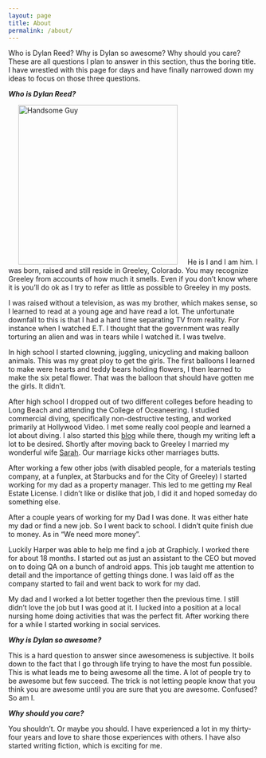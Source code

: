 ```yaml
---
layout: page
title: About
permalink: /about/
---
```



Who is Dylan Reed? Why is Dylan so awesome? Why should you care? These are all questions I plan to answer in this section, thus the boring title. I have wrestled with this page for days and have finally narrowed down my ideas to focus on those three questions.

***Who is Dylan Reed?***

<img src="https://farm6.staticflickr.com/5684/23542485855_676b3a011f_n.jpg" width="320" height="320" alt="Handsome Guy" hspace="20">He is I and I am him. I was born, raised and still reside in Greeley, Colorado. You may recognize Greeley from accounts of how much it smells. Even if you don’t know where it is you’ll do ok as I try to refer as little as possible to Greeley in my posts.

I was raised without a television, as was my brother, which makes sense, so I learned to read at a young age and have read a lot. The unfortunate downfall to this is that I had a hard time separating TV from reality. For instance when I watched E.T. I thought that the government was really torturing an alien and was in tears while I watched it. I was twelve.

In high school I started clowning, juggling, unicycling and making balloon animals. This was my great ploy to get the girls. The first balloons I learned to make were hearts and teddy bears holding flowers, I then learned to make the six petal flower. That was the balloon that should have gotten me the girls. It didn’t.

After high school I dropped out of two different colleges before heading to Long Beach and attending the College of Oceaneering. I studied commercial diving, specifically non-destructive testing, and worked primarily at Hollywood Video. I met some really cool people and learned a lot about diving. I also started this [blog](http://www.fancycadaver.com) while there, though my writing left a lot to be desired. Shortly after moving back to Greeley I married my wonderful wife [Sarah](http://www.photodork.org). Our marriage kicks other marriages butts.

After working a few other jobs (with disabled people, for a materials testing company, at a funplex, at Starbucks and for the City of Greeley) I started working for my dad as a property manager. This led to me getting my Real Estate License. I didn’t like or dislike that job, I did it and hoped someday do something else.

After a couple years of working for my Dad I was done. It was either hate my dad or find a new job. So I went back to school. I didn’t quite finish due to money. As in “We need more money”.

Luckily Harper was able to help me find a job at Graphicly. I worked there for about 18 months. I started out as just an assistant to the CEO but moved on to doing QA on a bunch of android apps. This job taught me attention to detail and the importance of getting things done. I was laid off as the company started to fail and went back to work for my dad. 

My dad and I worked a lot better together then the previous time. I still didn’t love the job but I was good at it. I lucked into a position at a local nursing home doing activities that was the perfect fit. After working there for a while I started working in social services. 


***Why is Dylan so awesome?***

This is a hard question to answer since awesomeness is subjective. It boils down to the fact that I go through life trying to have the most fun possible. This is what leads me to being awesome all the time. A lot of people try to be awesome but few succeed. The trick is not letting people know that you think you are awesome until you are sure that you are awesome. Confused? So am I.

***Why should you care?***

You shouldn’t. Or maybe you should. I have experienced a lot in my thirty-four years and love to share those experiences with others. I have also started writing fiction, which is exciting for me. 
